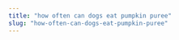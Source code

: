 ```yaml
---
title: "how often can dogs eat pumpkin puree"
slug: "how-often-can-dogs-eat-pumpkin-puree"
---
```


